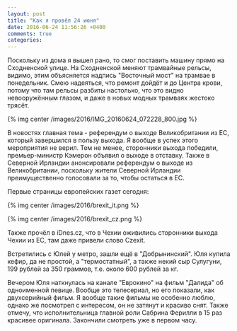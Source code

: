 ```yaml
---
layout: post
title: "Как я провёл 24 июня"
date: 2016-06-24 11:56:26 +0400
comments: true
categories: 
---
```

Поскольку из дома я вышел рано, то смог поставить машину прямо на Сходненской улице. На Сходненской меняют трамвайные рельсы, видимо, этим объясняется надпись "Восточный мост" на трамвае в понедельник. Смею надеяться, что ремонт дойдёт и до Центра крови, потому что там рельсы разбиты настолько, что это видно невооружённым глазом, и даже в новых модных трамваях жестоко трясёт.

{% img center /images/2016/IMG_20160624_072228_800.jpg %}

В новостях главная тема - референдум о выходе Великобритании из ЕС, который завершился в пользу выхода. Я вообще в успех этого мероприятия не верил. Тем не менее, сторонники выхода победили, премьер-министр Кэмерон объявил о выходе в отставку. Также в Северной Ирландии анонсировали референдум о выходе из Великобритании, поскольку жители Северной Ирландии преимущественно голосовали за то, чтобы остаться в ЕС.

Первые страницы европейских газет сегодня:

{% img center /images/2016/brexit_it.png %}

{% img center /images/2016/brexit_cz.png %}

Также прочёл в iDnes.cz, что в Чехии оживились сторонники выхода Чехии из ЕС, там даже привели слово Czexit.

Встретились с Юлей у метро, зашли ещё в "Добрынинский". Юля купила кефир, да не простой, а "термостатный", а также некий сыр Сулугуни, 199 рублей за 350 граммов, т.е. около 600 рублей за кг.

Вечером Юля наткнулась на канале "Еврокино" на фильм "Далида" об одноименной певице. Вообще это телесериал, но его показали, как двухсерийный фильм. Я вообще такие фильмы не особенно люблю, однако же посмотрел с интересом, он не затянут и красиво снят. Также отмечу, что исполнительница главной роли Сабрина Ферилли в 15 раз красивее оригинала. Закончили смотреть уже в первом часу.